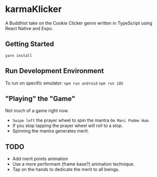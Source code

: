# karmaKlicker
A Buddhist take on the Cookie Clicker genre written in TypeScript using React Native and Expo.


## Getting Started
`yarn install`

## Run Development Environment

To run on specific emulator:
`npm run android`
`npm run iOS`


## "Playing" the "Game"
Not much of a game right now.
* `Swipe left` the prayer wheel to spin the mantra `Om Mani Padme Hum`.
* If you stop tapping the prayer wheel will roll to a stop.
* Spinning the mantra generates merit.


## TODO
* Add merit points animation
* Use a more performant (frame base?) animation technique.
* Tap on the hands to dedicate the merit to all beings.


